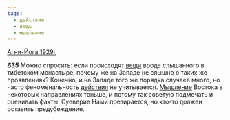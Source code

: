 ```yaml
---
tags:
  - действие
  - вещь
  - мышление
---
```


[Агни-Йога 1929г](https://127.0.0.1:4002/agni/1929)

___635___
Можно спросить: если происходят [вещи](../../../tags/#вещь) вроде слышанного в тибетском монастыре, почему же на Западе не слышно о таких же проявлениях? Конечно, и на Западе того же порядка случаев много, но часто феноменальность [действия](../../../tags/#действие) не учитывается. [Мышление](../../../tags/#мышление) Востока в некоторых направлениях тоньше, и потому так советую подмечать и оценивать факты. Суеверие Нами презирается, но кто-то должен оставить предубеждение.